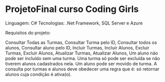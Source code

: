 # ProjetoFinal curso Coding Girls

Linguagem: C#
Tecnologias: .Net Framework, SQL Server e Azure

Requisitos do projeto:

Consultar Todas as Turmas,
Consultar Turma pelo ID, 
Consultar todos os alunos, 
Consultar aluno pelo ID,
Incluir Turmas, 
Incluir Alunos, 
Excluir Turmas, 
Excluir Alunos, 
Atualizar Turmas, 
Atualizar Alunos,
Um aluno não pode ser incluído sem uma turma.
Uma turma só pode ser excluída se não tiverem alunos cadastrados nela. 
Um aluno pode ser movido de turma. 
A consulta por turmas e alunos deve obedecer uma regra que é: só retornar alunos cuja condição é ativa(o).

